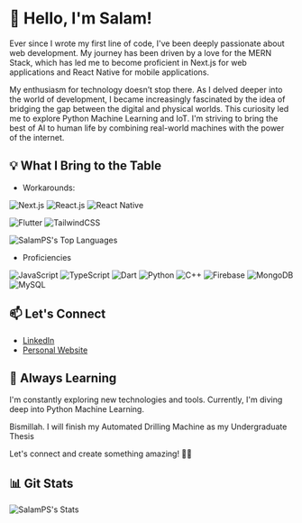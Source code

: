# 👋 Hello, I'm Salam!

Ever since I wrote my first line of code, I've been deeply passionate about web development. My journey has been driven by a love for the MERN Stack, which has led me to become proficient in Next.js for web applications and React Native for mobile applications.

My enthusiasm for technology doesn’t stop there. As I delved deeper into the world of development, I became increasingly fascinated by the idea of bridging the gap between the digital and physical worlds. This curiosity led me to explore Python Machine Learning and IoT. I'm striving to bring the best of AI to human life by combining real-world machines with the power of the internet.

## 💡 What I Bring to the Table

- Workarounds:
  
![Next.js](https://img.shields.io/badge/Next.js-23272f?style=for-the-badge&logo=nextdotjs&logoColor=white)
![React.js](https://img.shields.io/badge/React.js-23272f?style=for-the-badge&logo=react&logoColor=58c4dc)
![React Native](https://img.shields.io/badge/React_Native-23272f?style=for-the-badge&logo=react&logoColor=58c4dc)

![Flutter](https://img.shields.io/badge/Flutter-23272f?style=for-the-badge&logo=flutter&logoColor=2b69fa)
![TailwindCSS](https://img.shields.io/badge/TailwindCSS-23272f?style=for-the-badge&logo=tailwindcss&logoColor=00acc1)

![SalamPS's Top Languages](https://github-readme-stats.vercel.app/api/top-langs/?username=SalamPS&theme=vue-dark&show_icons=true&hide_border=true&layout=compact)

- Proficiencies

![JavaScript](https://img.icons8.com/color/48/000000/javascript.png)
![TypeScript](https://img.icons8.com/color/48/000000/typescript.png)
![Dart](https://img.icons8.com/color/48/000000/dart.png)
![Python](https://img.icons8.com/color/48/000000/python.png)
![C++](https://img.icons8.com/color/48/000000/c-plus-plus-logo.png)
![Firebase](https://img.icons8.com/color/48/000000/firebase.png)
![MongoDB](https://img.icons8.com/color/48/000000/mongodb.png)
![MySQL](https://img.icons8.com/color/48/000000/mysql.png)

## 📫 Let's Connect

- [LinkedIn](https://www.linkedin.com/in/salam-pararta/)
- [Personal Website](https://salamp.id)

## 🌱 Always Learning

I'm constantly exploring new technologies and tools. Currently, I'm diving deep into Python Machine Learning.

Bismillah. I will finish my Automated Drilling Machine as my Undergraduate Thesis

Let's connect and create something amazing! 🚀✨

## 📊 Git Stats

![SalamPS's Stats](https://github-readme-stats.vercel.app/api?username=SalamPS&theme=react&show_icons=true&hide_border=true&count_private=true&rank_icon=github)

